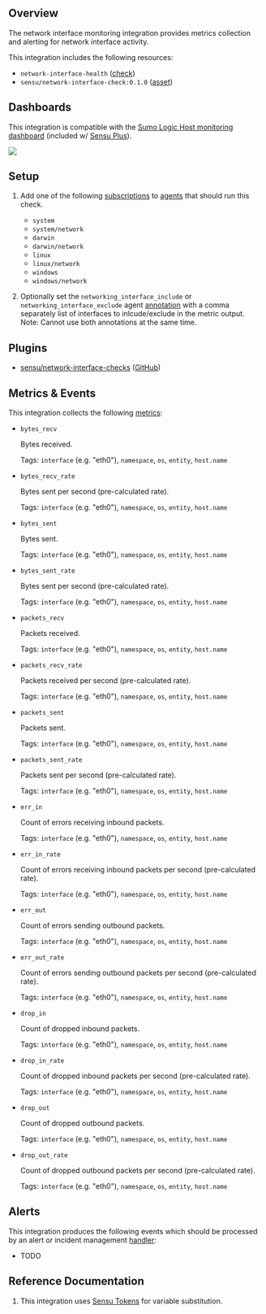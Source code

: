 ## Overview

<!-- Sensu Integration description; supports markdown -->

The network interface monitoring integration provides metrics collection and alerting for network interface activity.

<!-- Provide a high level overview of the integration contents (e.g. checks, filters, mutators, handlers, assets, etc) -->

This integration includes the following resources:

* `network-interface-health` ([check])
* `sensu/network-interface-check:0.1.0` ([asset])

## Dashboards

<!-- List of supported dashboards w/ screenshots (supports png, jpeg, and gif images; relative paths only; e.g. `![](img/dashboard-1.png)` )-->

This integration is compatible with the [Sumo Logic Host monitoring dashboard][sumo-host-dashboard-link] (included w/ [Sensu Plus][sensu-plus]).

![](img/dashboard.png)

## Setup

<!-- Sensu Integration setup instructions, including Sensu agent configuration and external component configuration -->
<!-- EXAMPLE: what configuration (if any) is required in a third-party service to enable monitoring? -->

1. Add one of the following [subscriptions] to [agents] that should run this check.

   * `system`
   * `system/network`
   * `darwin`
   * `darwin/network`
   * `linux`
   * `linux/network`
   * `windows`
   * `windows/network`

1. Optionally set the `networking_interface_include` or `networking_interface_exclude` agent [annotation] with a comma separately list of interfaces to inlcude/exclude in the metric output.  Note: Cannot use both annotations at the same time. 

## Plugins

<!-- Links to any Sensu Integration dependencies (i.e. Sensu Plugins) -->

- [sensu/network-interface-checks][network-interface-checks-bonsai] ([GitHub][network-interface-checks-github])

## Metrics & Events

<!-- List of all metrics or events collected by this integration. -->

This integration collects the following [metrics]:

* `bytes_recv`

  Bytes received.

  Tags: `interface` (e.g. "eth0"), `namespace`, `os`, `entity`, `host.name`

* `bytes_recv_rate`

  Bytes sent per second (pre-calculated rate).

  Tags: `interface` (e.g. "eth0"), `namespace`, `os`, `entity`, `host.name`

* `bytes_sent`

  Bytes sent.

  Tags: `interface` (e.g. "eth0"), `namespace`, `os`, `entity`, `host.name`

* `bytes_sent_rate`

  Bytes sent per second (pre-calculated rate).

  Tags: `interface` (e.g. "eth0"), `namespace`, `os`, `entity`, `host.name`

* `packets_recv`

  Packets received.

  Tags: `interface` (e.g. "eth0"), `namespace`, `os`, `entity`, `host.name`

* `packets_recv_rate`

  Packets received per second (pre-calculated rate).

  Tags: `interface` (e.g. "eth0"), `namespace`, `os`, `entity`, `host.name`

* `packets_sent`

  Packets sent.

  Tags: `interface` (e.g. "eth0"), `namespace`, `os`, `entity`, `host.name`

* `packets_sent_rate`

  Packets sent per second (pre-calculated rate).

  Tags: `interface` (e.g. "eth0"), `namespace`, `os`, `entity`, `host.name`

* `err_in`

  Count of errors receiving inbound packets.

  Tags: `interface` (e.g. "eth0"), `namespace`, `os`, `entity`, `host.name`

* `err_in_rate`

  Count of errors receiving inbound packets per second (pre-calculated rate).

  Tags: `interface` (e.g. "eth0"), `namespace`, `os`, `entity`, `host.name`

* `err_out`

  Count of errors sending outbound packets.

  Tags: `interface` (e.g. "eth0"), `namespace`, `os`, `entity`, `host.name`

* `err_out_rate`

  Count of errors sending outbound packets per second (pre-calculated rate).

  Tags: `interface` (e.g. "eth0"), `namespace`, `os`, `entity`, `host.name`

* `drop_in`

  Count of dropped inbound packets.

  Tags: `interface` (e.g. "eth0"), `namespace`, `os`, `entity`, `host.name`

* `drop_in_rate`

  Count of dropped inbound packets per second (pre-calculated rate).

  Tags: `interface` (e.g. "eth0"), `namespace`, `os`, `entity`, `host.name`

* `drop_out`

  Count of dropped outbound packets.

  Tags: `interface` (e.g. "eth0"), `namespace`, `os`, `entity`, `host.name`

* `drop_out_rate`

  Count of dropped outbound packets per second (pre-calculated rate).

  Tags: `interface` (e.g. "eth0"), `namespace`, `os`, `entity`, `host.name`

## Alerts

<!-- List of all alerts generated by this integration. -->

This integration produces the following events which should be processed by an alert or incident management [handler]:

* TODO

## Reference Documentation

<!-- Please provide links to any relevant reference documentation to help users learn more and/or troubleshoot this integration; specifically including any third-party software documentation. -->

1. This integration uses [Sensu Tokens][tokens] for variable substitution.

<!-- Links -->
[check]: https://docs.sensu.io/sensu-go/latest/observability-pipeline/observe-schedule/checks/
[asset]: https://docs.sensu.io/sensu-go/latest/plugins/assets/
[subscriptions]: https://docs.sensu.io/sensu-go/latest/observability-pipeline/observe-schedule/subscriptions/
[agents]: https://docs.sensu.io/sensu-go/latest/observability-pipeline/observe-schedule/agent/
[annotation]: https://docs.sensu.io/sensu-go/latest/observability-pipeline/observe-schedule/agent/#general-configuration-flags
[plugins]: https://docs.sensu.io/sensu-go/latest/plugins/
[metrics]: https://docs.sensu.io/sensu-go/latest/observability-pipeline/observe-schedule/metrics/
[handler]: https://docs.sensu.io/sensu-go/latest/observability-pipeline/observe-process/handlers/
[tokens]: https://docs.sensu.io/sensu-go/latest/observability-pipeline/observe-schedule/tokens/
[sensu-plus]: https://sensu.io/features/analytics
[sumo-host-dashboard-link]: https://www.sumologic.com/application/host-and-process-metrics/
[network-interface-checks-bonsai]: https://bonsai.sensu.io/assets/sensu/network-interface-checks
[network-interface-checks-github]: https://github.com/sensu/network-interface-checks
